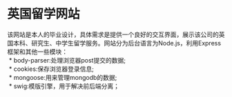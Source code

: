 英国留学网站
===========
该网站是本人的毕业设计，具体需求是提供一个良好的交互界面，展示该公司的英国本科、研究生、中学生留学服务。网站分为后台语言为Node.js，利用Express框架和其他一些模块：<br>
  * body-parser:处理浏览器post提交的数据;<br>
  * cookies:保存浏览器登录信息;<br>
  * mongoose:用来管理mongodb的数据;<br>
  * swig:模版引擎，用于解决前后端分离；<br>
